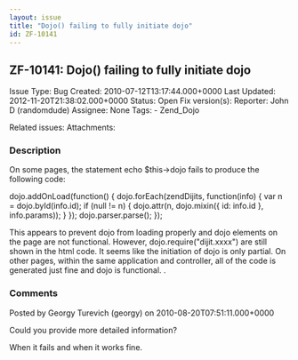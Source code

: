 ```yaml
---
layout: issue
title: "Dojo() failing to fully initiate dojo"
id: ZF-10141
---
```


ZF-10141: Dojo() failing to fully initiate dojo
-----------------------------------------------

 Issue Type: Bug Created: 2010-07-12T13:17:44.000+0000 Last Updated: 2012-11-20T21:38:02.000+0000 Status: Open Fix version(s): 
 Reporter:  John D (randomdude)  Assignee:  None  Tags: - Zend\_Dojo
 
 Related issues: 
 Attachments: 
### Description

On some pages, the statement echo $this->dojo fails to produce the following code:

dojo.addOnLoad(function() { dojo.forEach(zendDijits, function(info) { var n = dojo.byId(info.id); if (null != n) { dojo.attr(n, dojo.mixin({ id: info.id }, info.params)); } }); dojo.parser.parse(); });

This appears to prevent dojo from loading properly and dojo elements on the page are not functional. However, dojo.require("dijit.xxxx") are still shown in the html code. It seems like the initiation of dojo is only partial. On other pages, within the same application and controller, all of the code is generated just fine and dojo is functional. .

 

 

### Comments

Posted by Georgy Turevich (georgy) on 2010-08-20T07:51:11.000+0000

Could you provide more detailed information?

When it fails and when it works fine.

 

 